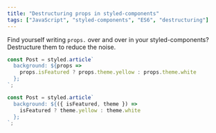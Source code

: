 ```yaml
---
title: "Destructuring props in styled-components"
tags: ["JavaScript", "styled-components", "ES6", "destructuring"]
---
```

Find yourself writing `props.` over and over in your styled-components? Destructure them to reduce the noise.

```js
const Post = styled.article`
  background: ${props =>
    props.isFeatured ? props.theme.yellow : props.theme.white
  };
`;

const Post = styled.article`
  background: ${({ isFeatured, theme }) =>
    isFeatured ? theme.yellow : theme.white
  };
`;
```
